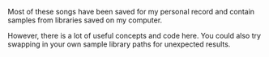 Most of these songs have been saved for my personal record and contain samples from libraries saved on my computer. 

However, there is a lot of useful concepts and code here. You could also try swapping in your own sample library 
paths for unexpected results.
